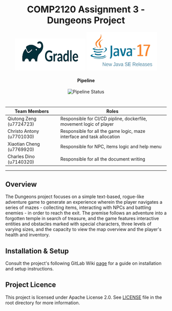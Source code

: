 <div align="center">

# COMP2120 Assignment 3 - Dungeons Project

<img src="assets/gradle.png" width="220" height="100"/>
<img src="assets/JDK17.png" width="220" height="120"/>

#### Pipeline
![Pipeline Status](https://gitlab.cecs.anu.edu.au/u7724723/comp2120-fri10_a3_c/badges/main/pipeline.svg
)


#
| Team Members | Roles |
| ------ | ------ |
| Qiutong Zeng (u7724723) | Responsible for CI/CD pipline, dockerfile, movement logic of player |
| Christo Antony (u7701030) | Responsible for all the game logic, maze interface and task allocation|
| Xiaotian  Cheng (u7769920) | Responsible for NPC, items logic and help menu|
| Charles Dino (u7140320)     |Responsible for all the document writing        |

</div>

***

## Overview
The Dungeons project focuses on a simple text-based, rogue-like adventure game to generate an experience wherein the player navigates a series of mazes - collecting items, interacting with NPCs and battling enemies - in order to reach the exit.
The premise follows an adventure into a forgotten temple in search of treasure, and the game features interactive entities and obstacles marked with special characters, three levels of varying sizes, and the capacity to view the map overview and the player's health and inventory.

## Installation & Setup
Consult the project's following GitLab Wiki [page](https://gitlab.cecs.anu.edu.au/u7724723/comp2120-fri10_a3_c/-/wikis/Installation-&-Setup) for a guide on installation and setup instructions.

## Project Licence
This project is licensed under Apache License 2.0. See [LICENSE](https://gitlab.cecs.anu.edu.au/u7724723/comp2120-fri10_a3_c/-/blob/main/LICENSE) file in the root directory for more information.

